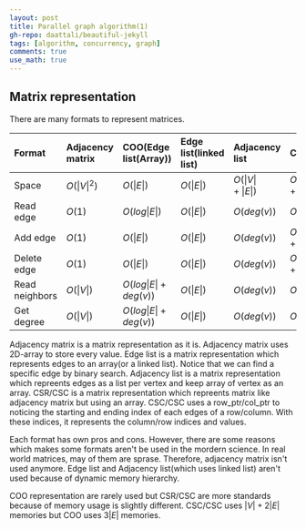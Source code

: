 ```yaml
---
layout: post
title: Parallel graph algorithm(1)
gh-repo: daattali/beautiful-jekyll
tags: [algorithm, concurrency, graph]
comments: true
use_math: true
---
```


## Matrix representation
There are many formats to represent matrices.

| Format            | Adjacency matrix  | COO(Edge list(Array))   | Edge list(linked list)  | Adjacency list   | CSR/CSC          |
| :------           | :------           | :------                 | :------                 | :------          | :------          |
| Space             | $O (\left\vert V \right\vert^2)$       | $O(\left\vert E \right\vert)$                | $O(\left\vert E \right\vert)$                | $O(\left\vert V \right\vert + \left\vert E \right\vert)$   | $O(\left\vert V \right\vert + \left\vert E \right\vert)$   |
| Read edge         | $O (1)$           | $O(log \left\vert E \right\vert)$            | $O(\left\vert E \right\vert)$                | $O(deg(v))$      | $O(deg(v))$      |
| Add edge          | $O (1)$           | $O(\left\vert E \right\vert)$                | $O(\left\vert E \right\vert)$                | $O(deg(v))$      | $O(\left\vert V \right\vert + \left\vert E \right\vert)$   |
| Delete edge       | $O (1)$           | $O(\left\vert E \right\vert)$                | $O(\left\vert E \right\vert)$                | $O(deg(v))$      | $O(\left\vert V \right\vert + \left\vert E \right\vert)$   |
| Read neighbors    | $O (\left\vert V \right\vert)$         | $O(log \left\vert E \right\vert + deg(v))$   | $O(\left\vert E \right\vert)$                | $O(deg(v))$      | $O(deg(v))$      |
| Get degree        | $O (\left\vert V \right\vert)$         | $O(log \left\vert E \right\vert + deg(v))$   | $O(\left\vert E \right\vert)$                | $O(deg(v))$      | $O(1)$           | 

Adjacency matrix is a matrix representation as it is.
Adjacency matrix uses 2D-array to store every value.
Edge list is a matrix representation which represents edges to an array(or a linked list).
Notice that we can find a specific edge by binary search.
Adjacency list is a matrix representation which repreents edges as a list per vertex and keep array of vertex as an array.
CSR/CSC is a matrix representation which repreents matrix like adjacency matrix but using an array.
CSC/CSC uses a row_ptr/col_ptr to noticing the starting and ending index of each edges of a row/column.
With these indices, it represents the column/row indices and values.

Each format has own pros and cons.
However, there are some reasons which makes some formats aren't be used in the mordern science. 
In real world matrices, may of them are sprase.
Therefore, adjacency matrix isn't used anymore.
Edge list and Adjacency list(which uses linked list) aren't used because of dynamic memory hierarchy.

COO representation are rarely used but CSR/CSC are more standards because of memory usage is slightly different.
CSC/CSC uses $\left\vert V \right\vert + 2\left\vert E \right\vert$ memories but COO uses $3\left\vert E \right\vert$ memories.